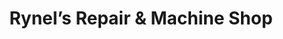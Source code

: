---
title: "Rynel’s Repair & Machine Shop"
url: /digos-city/rynels-repair-and-machine-shop/
shop: car repair
---